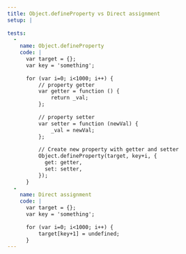 ```yaml
---
title: Object.defineProperty vs Direct assignment
setup: |
  
tests:
  -
    name: Object.defineProperty
    code: |
      var target = {};
      var key = 'something';
      
      for (var i=0; i<1000; i++) {
          // property getter
          var getter = function () {
              return _val;
          };
          
          // property setter
          var setter = function (newVal) {    
              _val = newVal;
          };
          
          // Create new property with getter and setter
          Object.defineProperty(target, key+i, {
            get: getter,
            set: setter,
          });
      }
  -
    name: Direct assignment
    code: |
      var target = {};
      var key = 'something';
      
      for (var i=0; i<1000; i++) {
          target[key+1] = undefined;
      }
---
```


